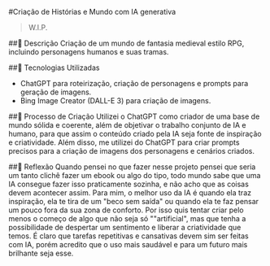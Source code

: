 #Criação de Histórias e Mundo com IA generativa
>W.I.P.

##📒 Descrição
Criação de um mundo de fantasia medieval estilo RPG, incluindo personagens humanos e suas tramas.

##🤖 Tecnologias Utilizadas
- ChatGPT para roteirização, criação de personagens e prompts para geração de imagens.
- Bing Image Creator (DALL-E 3) para criação de imagens.

##🧐 Processo de Criação
Utilizei o ChatGPT como criador de uma base de mundo sólida e coerente, além de objetivar o trabalho conjunto de IA e humano, para que assim o conteúdo criado pela IA seja fonte de inspiração e criatividade. Além disso, me utilizei do ChatGPT para criar prompts precisos para a criação de imagens dos personagens e cenários criados.

##💭 Reflexão
Quando pensei no que fazer nesse projeto pensei que seria um tanto clichê fazer um ebook ou algo do tipo, todo mundo sabe que uma IA consegue fazer isso praticamente sozinha, e não acho que as coisas devem acontecer assim. Para mim, o melhor uso da IA é quando ela traz inspiração, ela te tira de um "beco sem saída" ou quando ela te faz pensar um pouco fora da sua zona de conforto. Por isso quis tentar criar pelo menos o começo de algo que não seja só ""artificial", mas que tenha a possibilidade de despertar um sentimento e liberar a criatividade que temos. É claro que tarefas repetitivas e cansativas devem sim ser feitas com IA, porém acredito que o uso mais saudável e para um futuro mais brilhante seja esse.
